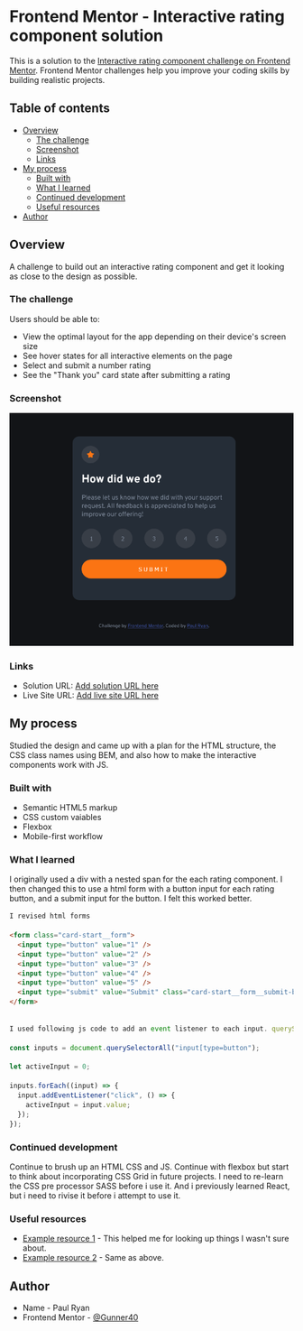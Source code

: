 # Frontend Mentor - Interactive rating component solution

This is a solution to the [Interactive rating component challenge on Frontend Mentor](https://www.frontendmentor.io/challenges/interactive-rating-component-koxpeBUmI). Frontend Mentor challenges help you improve your coding skills by building realistic projects.

## Table of contents

- [Overview](#overview)
  - [The challenge](#the-challenge)
  - [Screenshot](#screenshot)
  - [Links](#links)
- [My process](#my-process)
  - [Built with](#built-with)
  - [What I learned](#what-i-learned)
  - [Continued development](#continued-development)
  - [Useful resources](#useful-resources)
- [Author](#author)

## Overview

A challenge to build out an interactive rating component and get it looking as close to the design as possible.

### The challenge

Users should be able to:

- View the optimal layout for the app depending on their device's screen size
- See hover states for all interactive elements on the page
- Select and submit a number rating
- See the "Thank you" card state after submitting a rating

### Screenshot

![](./Screenshot-interative-rating-component.png)

### Links

- Solution URL: [Add solution URL here](https://your-solution-url.com)
- Live Site URL: [Add live site URL here](https://your-live-site-url.com)

## My process

Studied the design and came up with a plan for the HTML structure, the CSS class names using BEM, and also how to make the interactive components work with JS.

### Built with

- Semantic HTML5 markup
- CSS custom vaiables
- Flexbox
- Mobile-first workflow

### What I learned

I originally used a div with a nested span for the each rating component. I then changed this to use a html form with a button input for each rating button, and a submit input for the button. I felt this worked better.

```html
I revised html forms

<form class="card-start__form">
  <input type="button" value="1" />
  <input type="button" value="2" />
  <input type="button" value="3" />
  <input type="button" value="4" />
  <input type="button" value="5" />
  <input type="submit" value="Submit" class="card-start__form__submit-button" />
</form>
```

```js

I used following js code to add an event listener to each input. querySelectorAll returned a nodelist which I iterated through like an array using forEach().

const inputs = document.querySelectorAll("input[type=button");

let activeInput = 0;

inputs.forEach((input) => {
  input.addEventListener("click", () => {
    activeInput = input.value;
  });
});

```

### Continued development

Continue to brush up an HTML CSS and JS. Continue with flexbox but start to think about incorporating CSS Grid in future projects. I need to re-learn the CSS pre processor SASS before i use it. And i previously learned React, but i need to rivise it before i attempt to use it.

### Useful resources

- [Example resource 1](https://developer.mozilla.org) - This helped me for looking up things I wasn't sure about.
- [Example resource 2](https://www.w3schools.com/) - Same as above.

## Author

- Name - Paul Ryan
- Frontend Mentor - [@Gunner40](https://www.frontendmentor.io/profile/Gunner40)
